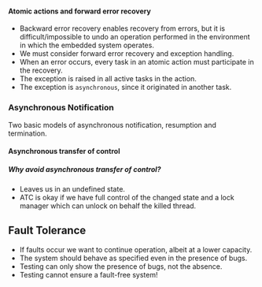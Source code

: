 #### Atomic actions and forward error recovery
* Backward error recovery enables recovery from errors, but it is difficult/impossible to undo an operation performed in the environment in which the embedded system operates.
* We must consider forward error recovery and exception handling.
* When an error occurs, every task in an atomic action must participate in the recovery.
* The exception is raised in all active tasks in the action.
* The exception is `asynchronous`, since it originated in another task.

### Asynchronous Notification
Two basic models of asynchronous notification, resumption and termination.

#### Asynchronous transfer of control


##### Why avoid asynchronous transfer of control?
* Leaves us in an undefined state.
* ATC is okay if we have full control of the changed state and a lock manager which can unlock on behalf the killed thread.

## Fault Tolerance
* If faults occur we want to continue operation, albeit at a lower capacity.
* The system should behave as specified even in the presence of bugs.
* Testing can only show the presence of bugs, not the absence.
* Testing cannot ensure a fault-free system!
